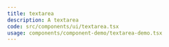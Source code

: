 ```yaml
---
title: textarea
description: A textarea
code: src/components/ui/textarea.tsx
usage: components/component-demo/textarea-demo.tsx
---
```

